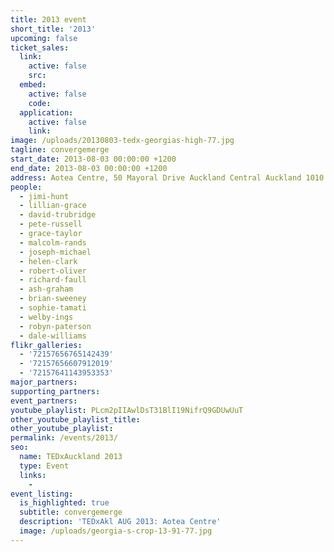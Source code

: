```yaml
---
title: 2013 event
short_title: '2013'
upcoming: false
ticket_sales:
  link:
    active: false
    src:
  embed:
    active: false
    code:
  application:
    active: false
    link:
image: /uploads/20130803-tedx-georgias-high-77.jpg
tagline: convergemerge
start_date: 2013-08-03 00:00:00 +1200
end_date: 2013-08-03 00:00:00 +1200
address: Aotea Centre, 50 Mayoral Drive Auckland Central Auckland 1010
people:
  - jimi-hunt
  - lillian-grace
  - david-trubridge
  - pete-russell
  - grace-taylor
  - malcolm-rands
  - joseph-michael
  - helen-clark
  - robert-oliver
  - richard-faull
  - ash-graham
  - brian-sweeney
  - sophie-tamati
  - welby-ings
  - robyn-paterson
  - dale-williams
flikr_galleries:
  - '72157656765142439'
  - '72157656607912019'
  - '72157641143953353'
major_partners:
supporting_partners:
event_partners:
youtube_playlist: PLcm2pIIAwlDsT31BlI19NifrQ9GDUwUuT
other_youtube_playlist_title:
other_youtube_playlist:
permalink: /events/2013/
seo:
  name: TEDxAuckland 2013
  type: Event
  links:
    -
event_listing:
  is_highlighted: true
  subtitle: convergemerge
  description: 'TEDxAkl AUG 2013: Aotea Centre'
  image: /uploads/georgia-s-crop-13-91-77.jpg
---
```

